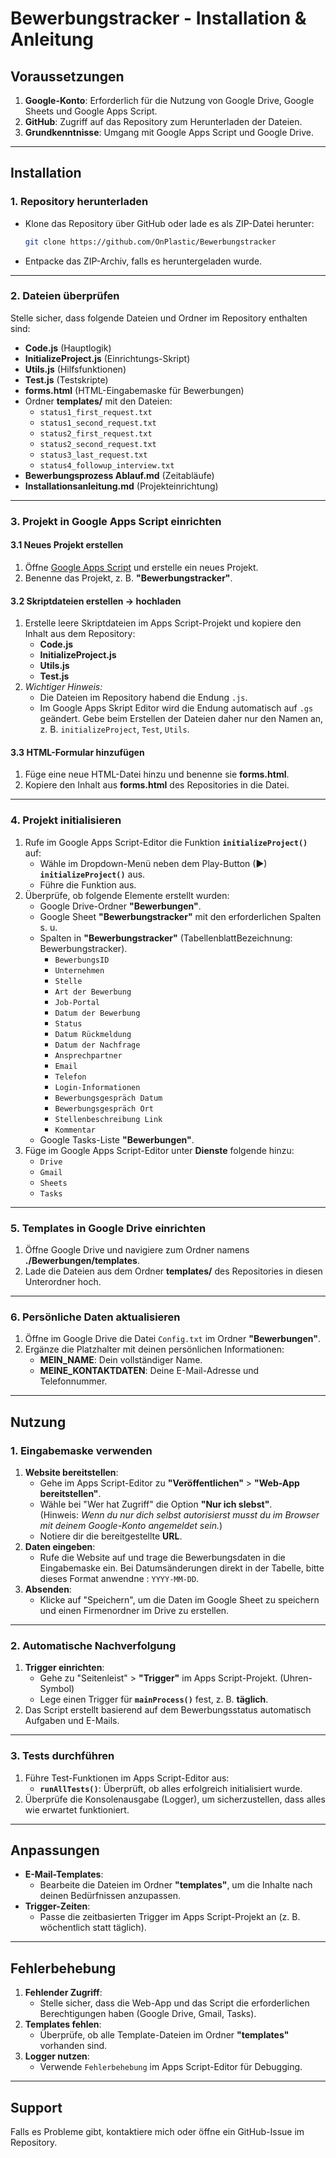 # Bewerbungstracker - Installation & Anleitung

## Voraussetzungen

1. **Google-Konto**: Erforderlich für die Nutzung von Google Drive, Google Sheets und Google Apps Script.
2. **GitHub**: Zugriff auf das Repository zum Herunterladen der Dateien.
3. **Grundkenntnisse**: Umgang mit Google Apps Script und Google Drive.

---

## Installation

### 1. Repository herunterladen

- Klone das Repository über GitHub oder lade es als ZIP-Datei herunter:

  ```bash
  git clone https://github.com/OnPlastic/Bewerbungstracker
  ```

- Entpacke das ZIP-Archiv, falls es heruntergeladen wurde.

---

### 2. Dateien überprüfen

Stelle sicher, dass folgende Dateien und Ordner im Repository enthalten sind:

- **Code.js** (Hauptlogik)
- **InitializeProject.js** (Einrichtungs-Skript)
- **Utils.js** (Hilfsfunktionen)
- **Test.js** (Testskripte)
- **forms.html** (HTML-Eingabemaske für Bewerbungen)
- Ordner **templates/** mit den Dateien:
  - `status1_first_request.txt`
  - `status1_second_request.txt`
  - `status2_first_request.txt`
  - `status2_second_request.txt`
  - `status3_last_request.txt`
  - `status4_followup_interview.txt`
- **Bewerbungsprozess Ablauf.md** (Zeitabläufe)
- **Installationsanleitung.md** (Projekteinrichtung)

---

### 3. Projekt in Google Apps Script einrichten

#### 3.1 Neues Projekt erstellen

1. Öffne [Google Apps Script](https://script.google.com/) und erstelle ein neues Projekt.
2. Benenne das Projekt, z. B. **"Bewerbungstracker"**.

#### 3.2 Skriptdateien erstellen -> hochladen

1. Erstelle leere Skriptdateien im Apps Script-Projekt und kopiere den Inhalt aus dem Repository:
   - **Code.js**
   - **InitializeProject.js**
   - **Utils.js**
   - **Test.js**
2. _*Wichtiger Hinweis:*_
   - Die Dateien im Repository habend die Endung `.js`.
   - Im Google Apps Skript Editor wird die Endung automatisch auf `.gs` geändert. Gebe beim Erstellen der Dateien daher nur den Namen an, z. B. `initializeProject`, `Test`, `Utils`.

#### 3.3 HTML-Formular hinzufügen

1. Füge eine neue HTML-Datei hinzu und benenne sie **forms.html**.
2. Kopiere den Inhalt aus **forms.html** des Repositories in die Datei.

---

### 4. Projekt initialisieren

1. Rufe im Google Apps Script-Editor die Funktion **`initializeProject()`** auf:
   - Wähle im Dropdown-Menü neben dem Play-Button (▶) **`initializeProject()`** aus.
   - Führe die Funktion aus.
2. Überprüfe, ob folgende Elemente erstellt wurden:
   - Google Drive-Ordner **"Bewerbungen"**.
   - Google Sheet **"Bewerbungstracker"** mit den erforderlichen Spalten s. u.
   - Spalten in **"Bewerbungstracker"** (TabellenblattBezeichnung: Bewerbungstracker).
     - `BewerbungsID`
     - `Unternehmen`
     - `Stelle`
     - `Art der Bewerbung`
     - `Job-Portal`
     - `Datum der Bewerbung`
     - `Status`
     - `Datum Rückmeldung`
     - `Datum der Nachfrage`
     - `Ansprechpartner`
     - `Email`
     - `Telefon`
     - `Login-Informationen`
     - `Bewerbungsgespräch Datum`
     - `Bewerbungsgespräch Ort`
     - `Stellenbeschreibung Link`
     - `Kommentar`
   - Google Tasks-Liste **"Bewerbungen"**.
3. Füge im Google Apps Script-Editor unter **Dienste** folgende hinzu:
   - `Drive`
   - `Gmail`
   - `Sheets`
   - `Tasks`

---

### 5. Templates in Google Drive einrichten

1. Öffne Google Drive und navigiere zum Ordner namens **./Bewerbungen/templates**.
2. Lade die Dateien aus dem Ordner **templates/** des Repositories in diesen Unterordner hoch.

---

### 6. Persönliche Daten aktualisieren

1. Öffne im Google Drive die Datei `Config.txt` im Ordner **"Bewerbungen"**.
2. Ergänze die Platzhalter mit deinen persönlichen Informationen:
   - **MEIN_NAME**: Dein vollständiger Name.
   - **MEINE_KONTAKTDATEN**: Deine E-Mail-Adresse und Telefonnummer.

---

## Nutzung

### 1. Eingabemaske verwenden

1. **Website bereitstellen**:
   - Gehe im Apps Script-Editor zu **"Veröffentlichen"** > **"Web-App bereitstellen"**.
   - Wähle bei "Wer hat Zugriff" die Option **"Nur ich slebst"**.  
     (Hinweis: _Wenn du nur dich selbst autorisierst musst du im Browser mit deinem Google-Konto angemeldet sein._)
   - Notiere dir die bereitgestellte **URL**.
2. **Daten eingeben**:
   - Rufe die Website auf und trage die Bewerbungsdaten in die Eingabemaske ein. Bei Datumsänderungen direkt in der Tabelle, bitte dieses Format anwendne : `YYYY-MM-DD`.
3. **Absenden**:
   - Klicke auf "Speichern", um die Daten im Google Sheet zu speichern und einen Firmenordner im Drive zu erstellen.

---

### 2. Automatische Nachverfolgung

1. **Trigger einrichten**:
   - Gehe zu "Seitenleist" > **"Trigger"** im Apps Script-Projekt. (Uhren-Symbol)
   - Lege einen Trigger für **`mainProcess()`** fest, z. B. **täglich**.
2. Das Script erstellt basierend auf dem Bewerbungsstatus automatisch Aufgaben und E-Mails.

---

### 3. Tests durchführen

1. Führe Test-Funktionen im Apps Script-Editor aus:
   - **`runAllTests()`**: Überprüft, ob alles erfolgreich initialisiert wurde.
2. Überprüfe die Konsolenausgabe (Logger), um sicherzustellen, dass alles wie erwartet funktioniert.

---

## Anpassungen

- **E-Mail-Templates**:
  - Bearbeite die Dateien im Ordner **"templates"**, um die Inhalte nach deinen Bedürfnissen anzupassen.
- **Trigger-Zeiten**:
  - Passe die zeitbasierten Trigger im Apps Script-Projekt an (z. B. wöchentlich statt täglich).

---

## Fehlerbehebung

1. **Fehlender Zugriff**:
   - Stelle sicher, dass die Web-App und das Script die erforderlichen Berechtigungen haben (Google Drive, Gmail, Tasks).
2. **Templates fehlen**:
   - Überprüfe, ob alle Template-Dateien im Ordner **"templates"** vorhanden sind.
3. **Logger nutzen**:
   - Verwende `Fehlerbehebung` im Apps Script-Editor für Debugging.

---

## Support

Falls es Probleme gibt, kontaktiere mich oder öffne ein GitHub-Issue im Repository.
